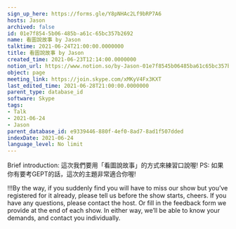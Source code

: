 ```yaml
---
sign_up_here: https://forms.gle/Y8pNHAc2Lf9bRP7A6
hosts: Jason
archived: false
id: 01e7f854-5b06-485b-a61c-65bc357b2692
name: 看圖說故事 by Jason
talktime: 2021-06-24T21:00:00.0000000
title: 看圖說故事 by Jason
created_time: 2021-06-23T12:14:00.0000000
notion_url: https://www.notion.so/by-Jason-01e7f8545b06485ba61c65bc357b2692
object: page
meeting_link: https://join.skype.com/xMKyV4Fx3KXT
last_edited_time: 2021-06-28T21:00:00.0000000
parent_type: database_id
software: Skype
tags:
- Talk
- 2021-06-24
- Jason
parent_database_id: e9339446-880f-4ef0-8ad7-8ad1f507dded
indexDate: 2021-06-24
language_level: No limit
---
```




Brief introduction: 這次我們要用「看圖說故事」的方式來練習口說喔!
PS: 如果你有要考GEPT的話，這次的主題非常適合你喔!

!!!By the way, if you suddenly find you will have to miss our show but you’ve registered for it already, please tell us before the show starts, cheers.
If you have any questions, please contact the host. Or fill in the feedback form we provide at the end of each show. In either way, we’ll be able to know your demands, and contact you individually.



